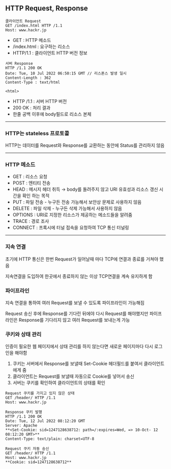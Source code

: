 ## HTTP Request, Response

```tsx
클라이언트 Request
GET /index.html HTTP /1.1
Host: www.hackr.jp
```

- GET : HTTP 메소드
- /index.html : 요구하는 리소스
- HTTP/1.1 : 클라이언트 HTTP 버전 정보

```tsx
서버 Response
HTTP /1.1 200 OK
Date: Tue, 10 Jul 2022 06:50:15 GMT // 리스폰스 발생 일시
Content-Length : 362
Content-Type : text/html

<html>
```

- HTTP /1.1 : 서버 HTTP 버전
- 200 OK : 처리 결과
- <html> 한줄 공백 이후에 body필드로 리소스 본체

---

### HTTP는 stateless 프로토콜

HTTP는 데이터를 Request와 Response를 교환하는 동안에 Status를 관리하지 않음

---

### HTTP 메소드

- GET : 리소스 요청
- POST : 엔티티 전송
- HEAD : 메시지 헤더 취득 → body를 돌려주지 않고 URI 유효성과 리소스 갱신 시간을 확인 하는 목적
- PUT :  파일 전송 - 누구든 전송 가능해서 보안상 문제로 사용하지 않음
- DELETE : 파일 삭제 - 누구든 삭제 가능해서 사용하지 않음
- OPTIONS : URI로 지정한 리소스가 제공하는 메소드들을 알려줌
- TRACE : 경로 조사
- CONNECT : 프록시에 터널 접속을 요청하여 TCP 통신 터널링

---

### 지속 연결

초기에 HTTP 통신은 한번 Request가 일어날때 마다 TCP에 연결과 종료를 거쳐야 했음

지속연결을 도입하여 한곳에서 종료하지 않는 이상 TCP연결을 계속 유지하게 함

### 파이프라인

지속 연결을 통하여 여러 Request를 보낼 수 있도록 파이프라인이 가능해짐

Request 송신 후에 Response를 기다린 뒤에야 다시 Request를 해야했지만 파이프 라인은 Response를 기다리지 않고 여러  Request를 보내는게 가능

### 쿠키와 상태 관리

인증이 필요한 웹 페이지에서 상태 관리를 하지 않는다면 새로운 페이지마다 다시 로그인을 해야함

1. 쿠키는 서버에서 Response를 보낼때 Set-Cookie 헤더필드를 붙여서 클라이언트에게 줌
2. 클라이언트는 Request를 보낼때 자동으로 Cookie를 넣어서 송신
3. 서버는 쿠키를 확인하여 클라이언트의 상태를 확인

```tsx
Request 쿠키를 가지고 있지 않은 상태
GET /header/ HTTP /1.1
Host: www.hackr.jp
```

```tsx
Response 쿠키 발행
HTTP /1.1 200 OK
Date: Tue, 12 Jul 2022 08:12:20 GMT
Server: Apache
**<Set-Cookie: sid=1247128638712: path=/:expires=Wed, => 10-Oct- 12 08:12:20 GMT>**
Content-Type: text/plain: charset=UTF-8
```

```tsx
Request 쿠키 자동 송신
GET /header/ HTTP /1.1
Host: www.hackr.jp
**Cookie: sid=1247128638712**
```
